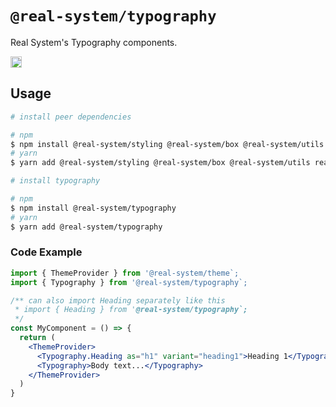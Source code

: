 # `@real-system/typography`

<p align="center">
<p>Real System's Typography components.</p>
<a href="https://badge.fury.io/js/@real-system%2Ftypography"><img src="https://badge.fury.io/js/@real-system%2Ftypography.svg" alt="npm version" height="18"/></a>
</p>

## Usage

```bash
# install peer dependencies

# npm
$ npm install @real-system/styling @real-system/box @real-system/utils react react-dom
# yarn
$ yarn add @real-system/styling @real-system/box @real-system/utils react react-dom

# install typography

# npm
$ npm install @real-system/typography
# yarn
$ yarn add @real-system/typography
```

### Code Example

```jsx
import { ThemeProvider } from '@real-system/theme`;
import { Typography } from '@real-system/typography`;

/** can also import Heading separately like this
 * import { Heading } from '@real-system/typography`;
 */
const MyComponent = () => {
  return (
    <ThemeProvider>
      <Typography.Heading as="h1" variant="heading1">Heading 1</Typography>
      <Typography>Body text...</Typography>
    </ThemeProvider>
  )
}

```
